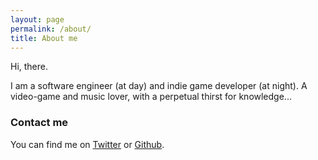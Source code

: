```yaml
---
layout: page
permalink: /about/
title: About me
---
```


Hi, there.

I am a software engineer (at day) and indie game developer (at night). A video-game and music lover, with a perpetual thirst for knowledge...

### Contact me

You can find me on [Twitter][Twitter] or [Github][github].


[github]: https://github.com/MarcoLizza
[twitter]: https://twitter.com/MarcoLizza
